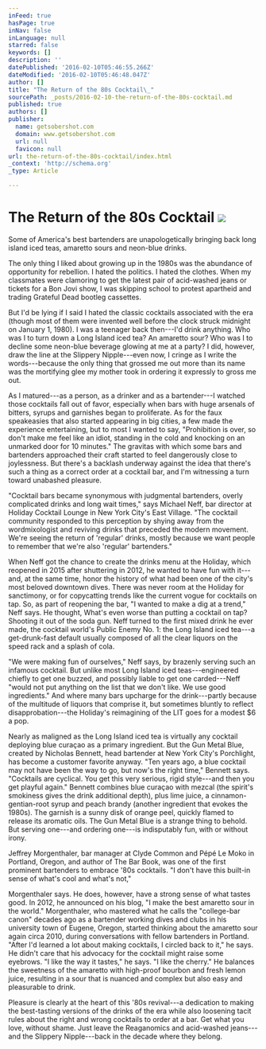 ```yaml
---
inFeed: true
hasPage: true
inNav: false
inLanguage: null
starred: false
keywords: []
description: ''
datePublished: '2016-02-10T05:46:55.266Z'
dateModified: '2016-02-10T05:46:48.047Z'
author: []
title: "The Return of the 80s Cocktail\_"
sourcePath: _posts/2016-02-10-the-return-of-the-80s-cocktail.md
published: true
authors: []
publisher:
  name: getsobershot.com
  domain: www.getsobershot.com
  url: null
  favicon: null
url: the-return-of-the-80s-cocktail/index.html
_context: 'http://schema.org'
_type: Article

---
```

# The Return of the 80s Cocktail ![](https://the-grid-user-content.s3-us-west-2.amazonaws.com/37071c23-6c5f-4b5d-9e77-e93a4a34c5e8.jpg)

Some of America's best bartenders are unapologetically bringing back long island iced teas, amaretto sours and neon-blue drinks.

The only thing I liked about growing up in the 1980s was the abundance of opportunity for rebellion. I hated the politics. I hated the clothes. When my classmates were clamoring to get the latest pair of acid-washed jeans or tickets for a Bon Jovi show, I was skipping school to protest apartheid and trading Grateful Dead bootleg cassettes.

But I'd be lying if I said I hated the classic cocktails associated with the era (though most of them were invented well before the clock struck midnight on January 1, 1980). I was a teenager back then---I'd drink anything. Who was I to turn down a Long Island iced tea? An amaretto sour? Who was I to decline some neon-blue beverage glowing at me at a party? I did, however, draw the line at the Slippery Nipple---even now, I cringe as I write the words---because the only thing that grossed me out more than its name was the mortifying glee my mother took in ordering it expressly to gross me out.

As I matured---as a person, as a drinker and as a bartender---I watched those cocktails fall out of favor, especially when bars with huge arsenals of bitters, syrups and garnishes began to proliferate. As for the faux speakeasies that also started appearing in big cities, a few made the experience entertaining, but to most I wanted to say, "Prohibition is over, so don't make me feel like an idiot, standing in the cold and knocking on an unmarked door for 10 minutes." The gravitas with which some bars and bartenders approached their craft started to feel dangerously close to joylessness. But there's a backlash underway against the idea that there's such a thing as a correct order at a cocktail bar, and I'm witnessing a turn toward unabashed pleasure.

"Cocktail bars became synonymous with judgmental bartenders, overly complicated drinks and long wait times," says Michael Neff, bar director at Holiday Cocktail Lounge in New York City's East Village. "The cocktail community responded to this perception by shying away from the wordmixologist and reviving drinks that preceded the modern movement. We're seeing the return of 'regular' drinks, mostly because we want people to remember that we're also 'regular' bartenders."

When Neff got the chance to create the drinks menu at the Holiday, which reopened in 2015 after shuttering in 2012, he wanted to have fun with it---and, at the same time, honor the history of what had been one of the city's most beloved downtown dives. There was never room at the Holiday for sanctimony, or for copycatting trends like the current vogue for cocktails on tap. So, as part of reopening the bar, "I wanted to make a dig at a trend," Neff says. He thought, What's even worse than putting a cocktail on tap? Shooting it out of the soda gun. Neff turned to the first mixed drink he ever made, the cocktail world's Public Enemy No. 1: the Long Island iced tea---a get-drunk-fast default usually composed of all the clear liquors on the speed rack and a splash of cola.

"We were making fun of ourselves," Neff says, by brazenly serving such an infamous cocktail. But unlike most Long Island iced teas---engineered chiefly to get one buzzed, and possibly liable to get one carded---Neff "would not put anything on the list that we don't like. We use good ingredients." And where many bars upcharge for the drink---partly because of the multitude of liquors that comprise it, but sometimes bluntly to reflect disapprobation---the Holiday's reimagining of the LIT goes for a modest $6 a pop.

Nearly as maligned as the Long Island iced tea is virtually any cocktail deploying blue curaçao as a primary ingredient. But the Gun Metal Blue, created by Nicholas Bennett, head bartender at New York City's Porchlight, has become a customer favorite anyway. "Ten years ago, a blue cocktail may not have been the way to go, but now's the right time," Bennett says. "Cocktails are cyclical. You get this very serious, rigid style---and then you get playful again." Bennett combines blue curaçao with mezcal (the spirit's smokiness gives the drink additional depth), plus lime juice, a cinnamon-gentian-root syrup and peach brandy (another ingredient that evokes the 1980s). The garnish is a sunny disk of orange peel, quickly flamed to release its aromatic oils. The Gun Metal Blue is a strange thing to behold. But serving one---and ordering one---is indisputably fun, with or without irony.

Jeffrey Morgenthaler, bar manager at Clyde Common and Pépé Le Moko in Portland, Oregon, and author of The Bar Book, was one of the first prominent bartenders to embrace '80s cocktails. "I don't have this built-in sense of what's cool and what's not,"

Morgenthaler says. He does, however, have a strong sense of what tastes good. In 2012, he announced on his blog, "I make the best amaretto sour in the world." Morgenthaler, who mastered what he calls the "college-bar canon" decades ago as a bartender working dives and clubs in his university town of Eugene, Oregon, started thinking about the amaretto sour again circa 2010, during conversations with fellow bartenders in Portland. "After I'd learned a lot about making cocktails, I circled back to it," he says. He didn't care that his advocacy for the cocktail might raise some eyebrows. "I like the way it tastes," he says. "I like the cherry." He balances the sweetness of the amaretto with high-proof bourbon and fresh lemon juice, resulting in a sour that is nuanced and complex but also easy and pleasurable to drink.

Pleasure is clearly at the heart of this '80s revival---a dedication to making the best-tasting versions of the drinks of the era while also loosening tacit rules about the right and wrong cocktails to order at a bar. Get what you love, without shame. Just leave the Reaganomics and acid-washed jeans---and the Slippery Nipple---back in the decade where they belong.